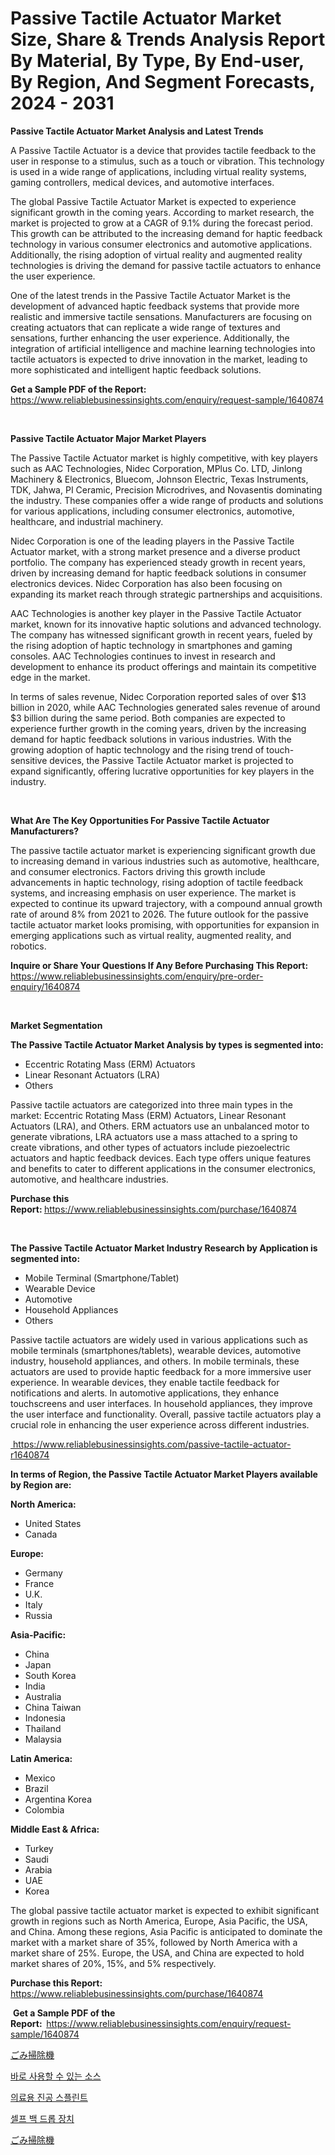 <p><h1>Passive Tactile Actuator Market Size, Share & Trends Analysis Report By Material, By Type, By End-user, By Region, And Segment Forecasts, 2024 - 2031</h1></p><p><strong>Passive Tactile Actuator Market Analysis and Latest Trends</strong></p>
<p><p>A Passive Tactile Actuator is a device that provides tactile feedback to the user in response to a stimulus, such as a touch or vibration. This technology is used in a wide range of applications, including virtual reality systems, gaming controllers, medical devices, and automotive interfaces. </p><p>The global Passive Tactile Actuator Market is expected to experience significant growth in the coming years. According to market research, the market is projected to grow at a CAGR of 9.1% during the forecast period. This growth can be attributed to the increasing demand for haptic feedback technology in various consumer electronics and automotive applications. Additionally, the rising adoption of virtual reality and augmented reality technologies is driving the demand for passive tactile actuators to enhance the user experience.</p><p>One of the latest trends in the Passive Tactile Actuator Market is the development of advanced haptic feedback systems that provide more realistic and immersive tactile sensations. Manufacturers are focusing on creating actuators that can replicate a wide range of textures and sensations, further enhancing the user experience. Additionally, the integration of artificial intelligence and machine learning technologies into tactile actuators is expected to drive innovation in the market, leading to more sophisticated and intelligent haptic feedback solutions.</p></p>
<p><strong>Get a Sample PDF of the Report:&nbsp;</strong> <a href="https://www.reliablebusinessinsights.com/enquiry/request-sample/1640874">https://www.reliablebusinessinsights.com/enquiry/request-sample/1640874</a></p>
<p>&nbsp;</p>
<p><strong>Passive Tactile Actuator Major Market Players</strong></p>
<p><p>The Passive Tactile Actuator market is highly competitive, with key players such as AAC Technologies, Nidec Corporation, MPlus Co. LTD, Jinlong Machinery & Electronics, Bluecom, Johnson Electric, Texas Instruments, TDK, Jahwa, PI Ceramic, Precision Microdrives, and Novasentis dominating the industry. These companies offer a wide range of products and solutions for various applications, including consumer electronics, automotive, healthcare, and industrial machinery.</p><p>Nidec Corporation is one of the leading players in the Passive Tactile Actuator market, with a strong market presence and a diverse product portfolio. The company has experienced steady growth in recent years, driven by increasing demand for haptic feedback solutions in consumer electronics devices. Nidec Corporation has also been focusing on expanding its market reach through strategic partnerships and acquisitions.</p><p>AAC Technologies is another key player in the Passive Tactile Actuator market, known for its innovative haptic solutions and advanced technology. The company has witnessed significant growth in recent years, fueled by the rising adoption of haptic technology in smartphones and gaming consoles. AAC Technologies continues to invest in research and development to enhance its product offerings and maintain its competitive edge in the market.</p><p>In terms of sales revenue, Nidec Corporation reported sales of over $13 billion in 2020, while AAC Technologies generated sales revenue of around $3 billion during the same period. Both companies are expected to experience further growth in the coming years, driven by the increasing demand for haptic feedback solutions in various industries. With the growing adoption of haptic technology and the rising trend of touch-sensitive devices, the Passive Tactile Actuator market is projected to expand significantly, offering lucrative opportunities for key players in the industry.</p></p>
<p>&nbsp;</p>
<p><strong>What Are The Key Opportunities For Passive Tactile Actuator Manufacturers?</strong></p>
<p><p>The passive tactile actuator market is experiencing significant growth due to increasing demand in various industries such as automotive, healthcare, and consumer electronics. Factors driving this growth include advancements in haptic technology, rising adoption of tactile feedback systems, and increasing emphasis on user experience. The market is expected to continue its upward trajectory, with a compound annual growth rate of around 8% from 2021 to 2026. The future outlook for the passive tactile actuator market looks promising, with opportunities for expansion in emerging applications such as virtual reality, augmented reality, and robotics.</p></p>
<p><strong>Inquire or Share Your Questions If Any Before Purchasing This Report:</strong> <a href="https://www.reliablebusinessinsights.com/enquiry/pre-order-enquiry/1640874">https://www.reliablebusinessinsights.com/enquiry/pre-order-enquiry/1640874</a></p>
<p>&nbsp;</p>
<p><strong>Market Segmentation</strong></p>
<p><strong>The Passive Tactile Actuator Market Analysis by types is segmented into:</strong></p>
<p><ul><li>Eccentric Rotating Mass (ERM) Actuators</li><li>Linear Resonant Actuators (LRA)</li><li>Others</li></ul></p>
<p><p>Passive tactile actuators are categorized into three main types in the market: Eccentric Rotating Mass (ERM) Actuators, Linear Resonant Actuators (LRA), and Others. ERM actuators use an unbalanced motor to generate vibrations, LRA actuators use a mass attached to a spring to create vibrations, and other types of actuators include piezoelectric actuators and haptic feedback devices. Each type offers unique features and benefits to cater to different applications in the consumer electronics, automotive, and healthcare industries.</p></p>
<p><strong>Purchase this Report:&nbsp;</strong><a href="https://www.reliablebusinessinsights.com/purchase/1640874">https://www.reliablebusinessinsights.com/purchase/1640874</a></p>
<p>&nbsp;</p>
<p><strong>The Passive Tactile Actuator Market Industry Research by Application is segmented into:</strong></p>
<p><ul><li>Mobile Terminal (Smartphone/Tablet)</li><li>Wearable Device</li><li>Automotive</li><li>Household Appliances</li><li>Others</li></ul></p>
<p><p>Passive tactile actuators are widely used in various applications such as mobile terminals (smartphones/tablets), wearable devices, automotive industry, household appliances, and others. In mobile terminals, these actuators are used to provide haptic feedback for a more immersive user experience. In wearable devices, they enable tactile feedback for notifications and alerts. In automotive applications, they enhance touchscreens and user interfaces. In household appliances, they improve the user interface and functionality. Overall, passive tactile actuators play a crucial role in enhancing the user experience across different industries.</p></p>
<p><a href="https://www.reliablebusinessinsights.com/passive-tactile-actuator-r1640874">&nbsp;https://www.reliablebusinessinsights.com/passive-tactile-actuator-r1640874</a></p>
<p><strong>In terms of Region, the Passive Tactile Actuator Market Players available by Region are:</strong></p>
<p>
    <p> <strong> North America: </strong>
        <ul>
            <li>United States</li>
            <li>Canada</li>
        </ul>
        </p> 
    <p> <strong> Europe: </strong>
        <ul>
            <li>Germany</li>
            <li>France</li>
            <li>U.K.</li>
            <li>Italy</li>
            <li>Russia</li>
        </ul>
        </p> 
    <p> <strong> Asia-Pacific: </strong>
        <ul>
            <li>China</li>
            <li>Japan</li>
            <li>South Korea</li>
            <li>India</li>
            <li>Australia</li>
            <li>China Taiwan</li>
            <li>Indonesia</li>
            <li>Thailand</li>
            <li>Malaysia</li>
        </ul>
        </p> 
    <p> <strong> Latin America: </strong>
        <ul>
            <li>Mexico</li>
            <li>Brazil</li>
            <li>Argentina Korea</li>
            <li>Colombia</li>
        </ul>
        </p> 
    <p> <strong> Middle East & Africa: </strong>
        <ul>
            <li>Turkey</li>
            <li>Saudi</li>
            <li>Arabia</li>
            <li>UAE</li>
            <li>Korea</li>
        </ul>
    </p>
    </p>
<p><p>The global passive tactile actuator market is expected to exhibit significant growth in regions such as North America, Europe, Asia Pacific, the USA, and China. Among these regions, Asia Pacific is anticipated to dominate the market with a market share of 35%, followed by North America with a market share of 25%. Europe, the USA, and China are expected to hold market shares of 20%, 15%, and 5% respectively.</p></p>
<p><strong>Purchase this Report: </strong><a href="https://www.reliablebusinessinsights.com/purchase/1640874">https://www.reliablebusinessinsights.com/purchase/1640874</a></p>
<p>&nbsp;<strong>Get a Sample PDF of the Report:&nbsp;&nbsp;</strong><a href="https://www.reliablebusinessinsights.com/enquiry/request-sample/1640874">https://www.reliablebusinessinsights.com/enquiry/request-sample/1640874</a></p>
<p><strong></strong></p>
<p><p><a href="https://github.com/LeoraEber/Market-Research-Report-List-1/blob/main/2430036148098.md">ごみ掃除機</a></p><p><a href="https://medium.com/@pepo3k/%EC%A4%80%EB%B9%84%EB%90%9C-%EC%86%8C%EC%8A%A4-%EC%8B%9C%EC%9E%A5-%EC%A0%90%EC%9C%A0%EC%9C%A8-%EB%B0%8F-%EC%83%88%EB%A1%9C%EC%9A%B4-%ED%8A%B8%EB%A0%8C%EB%93%9C-%EB%B6%84%EC%84%9D-%EC%A2%85%EB%A5%98-%EC%9D%91%EC%9A%A9-%EC%B5%9C%EC%A2%85-%EC%82%AC%EC%9A%A9-%EB%B0%8F-2024%EB%85%84%EB%B6%80%ED%84%B0-2031%EB%85%84%EA%B9%8C%EC%A7%80-%EA%B8%B0%EA%B0%84%EC%97%90-%EB%8C%80%ED%95%9C-%EC%98%88%EC%B8%A1-28120e229bbc">바로 사용할 수 있는 소스</a></p><p><a href="https://github.com/raap8632/Market-Research-Report-List-1/blob/main/7847566157300.md">의료용 진공 스플린트</a></p><p><a href="https://github.com/AlbertotDouglas44367/Market-Research-Report-List-2/blob/main/9444115157299.md">셀프 백 드롭 장치</a></p><p><a href="https://github.com/xtkhtofdt934839/Market-Research-Report-List-2/blob/main/8681371148099.md">ごみ掃除機</a></p></p>